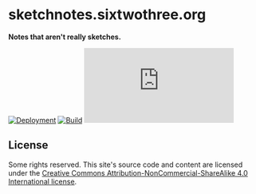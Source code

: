 # sketchnotes.sixtwothree.org

**Notes that aren't really sketches.**

[![Deployment](https://img.shields.io/netlify/a9aa9253-bb10-4b50-8996-92c3f6cf9dbc?logo=netlify&style=for-the-badge)](https://app.netlify.com/sites/sketchnotes-sixtwothree-org/deploys)
[![Build](https://img.shields.io/github/workflow/status/jgarber623/sketchnotes.sixtwothree.org/CI?logo=github&style=for-the-badge)](https://github.com/jgarber623/sketchnotes.sixtwothree.org/actions/workflows/ci.yml)
[![Vulnerabilities](https://img.shields.io/snyk/vulnerabilities/github/jgarber623/sketchnotes.sixtwothree.org?logo=snyk&style=for-the-badge)](https://snyk.io/test/github/jgarber623/sketchnotes.sixtwothree.org)

## License

Some rights reserved. This site's source code and content are licensed under the [Creative Commons Attribution-NonCommercial-ShareAlike 4.0 International license](https://creativecommons.org/licenses/by-nc-sa/4.0/).

